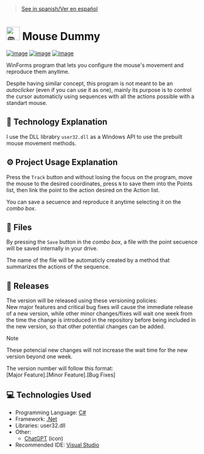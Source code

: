 > [See in spanish/Ver en español](https://github.com/LuisMiSanVe/MouseDummy/blob/main/README.es.md)
#  <img src="https://github.com/LuisMiSanVe/MouseDummy/blob/main/MouseDummy/Resources/icon.ico" width=35 height=35 alt="🖱️"> Mouse Dummy
[![image](https://img.shields.io/badge/C%23-239120?style=for-the-badge&logo=csharp&logoColor=white)](https://dotnet.microsoft.com/en-us/languages/csharp)
[![image](https://img.shields.io/badge/.NET-5C2D91?style=for-the-badge&logo=.net&logoColor=white)](https://dotnet.microsoft.com/en-us/learn/dotnet/what-is-dotnet)
[![image](https://img.shields.io/badge/Visual_Studio-5C2D91?style=for-the-badge&logo=visual%20studio&logoColor=white)](https://visualstudio.microsoft.com/)

WinForms program that lets you configure the mouse's movement and reproduce them anytime.

Despite having similar concept, this program is not meant to be an *autoclicker* (even if you can use it as one), mainly its purpose is to control the cursor automaticly using sequences with all the actions possible with a standart mouse.

## 📝 Technology Explanation
I use the DLL librabry `user32.dll` as a Windows API to use the prebuilt mouse movement methods.

## ⚙️ Project Usage Explanation
Press the `Track` button and without losing the focus on the program, move the mouse to the desired coordinates, press `N` to save them into the Points list, then link the point to the action desired on the Action list.

You can save a secuence and reproduce it anytime selecting it on the *combo box*.

## 📂 Files
By pressing the `Save` button in the *combo box*, a file with the point secuence will be saved internally in your drive.

The name of the file will be automaticly created by a method that summarizes the actions of the sequence.

## 🚀 Releases
The version will be released using these versioning policies:\
New major features and critical bug fixes will cause the immediate release of a new version, while other minor changes/fixes will wait one week from the time the change is introduced in the repository before being included in the new version, so that other potential changes can be added.
>[!NOTE]
>These potencial new changes will not increase the wait time for the new version beyond one week.

The version number will follow this format: \
\[Major Feature\].\[Minor Feature\].\[Bug Fixes\]

## 💻 Technologies Used
- Programming Language: [C#](https://dotnet.microsoft.com/en-us/languages/csharp) 
- Framework: [.Net](https://dotnet.microsoft.com/en-us/learn/dotnet/what-is-dotnet)
- Libraries: user32.dll
- Other:
  - [ChatGPT](https://chatgpt.com/) (icon)
- Recommended IDE: [Visual Studio](https://visualstudio.microsoft.com/)
